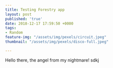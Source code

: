 ```yaml
---
title: Testing Forestry app
layout: post
published: 'true'
date: 2018-12-17 17:59:50 +0000
tags:
- Random
feature-img: "/assets/img/pexels/circuit.jpeg"
thumbnail: "/assets/img/pexels/disco-full.jpeg"

---
```

Hello there, the angel from my nightmare! sdkj
